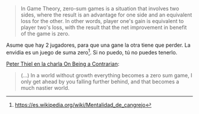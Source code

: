 > In Game Theory, zero-sum games is a situation that involves two sides, where the result is an advantage for one side and an equivalent loss for the other. In other words, player one's gain is equivalent to player two's loss, with the result that the net improvement in benefit of the game is zero.


Asume que hay 2 jugadores, para que una gane la otra tiene que perder. La envidia es un juego de suma zero[^1]. Si no puedo, tú no puedes tenerlo.


[Peter Thiel en la charla On Being a Contrarian](https://youtube.com/clip/UgkxYt6b2vlsv5qokf40n8pOBaCHINWXCQuc?si=-56Al0yEWhD_sZwV): 
 
> (...) In a world without growth everything becomes a zero sum game, I only get ahead  by you falling further behind, and that becomes a much nastier world.

[^1]:  https://es.wikipedia.org/wiki/Mentalidad_de_cangrejo